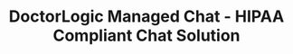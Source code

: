 ---
layout: components
title: DoctorLogic Managed Chat - HIPAA Compliant Chat Solution
description: "Treat website visitors exactly like you would an office visit - with a helpful and professional concierge. Engage 24/7, convert more visitors, and increase ROI."
meta_image: "/img/meta/growth-accelerators.jpg"
nofollow: false
page_class:
- class: growth-accelerators
- class: managed-chat
product: "growth accelerators"
permalink: "/growth-accelerators/managed-chat"
hs_form_id: "75c57a13-9090-4db1-acd0-be51d1a76f7e"
back_page: "growth-accelerators"
page_sections:
- component: hero-2
  component_css: hero-2
  class: managed-chat__hero
  tagline:
  - headline: "Managed Chat"
  headline: "Convert More Visitors"
  text: "Treat website visitors exactly like you would an office visit - with a helpful and professional concierge. Managed Chat can help reduce your website bounce rate and increase your advertising ROI by engaging with more website visitors and turning them into leads."
  btn:
- component: item-grid
  class: managed-chat__item-grid--1
  component_css: item-grid
  headline: "How It Works"
  text: "Managed Chat is a small applet that sits on your website. Visitors to your site can use Chat to contact a team of trained agents, 24/7. Our staff is trained to answer questions and help the user contact a person in your office."
  btn:
  per-row-count: 3
  items:
  - class: managed-chat__item--1
    img:
    - src: /img/products/growth-accelerators/managed-chat/chat.svg
      alt: 24/7 Service
    headline: "24/7"
    text: "Our network of agents are available to engage with your website visitors all day, every day."
  - class: managed-chat__item--2
    img:
    - src: /img/products/growth-accelerators/managed-chat/shield.svg
      alt: HIPAA Compliant Chat
    headline: "HIPAA Compliant"
    text: "Every chat is encrypted to protect patient privacy and ensure 100% compliance with the law."
  - class: managed-chat__item--3
    img:
    - src: /img/products/growth-accelerators/managed-chat/trained.svg
      alt: Industry Trained Staff
    headline: "Industry Trained"
    text: "Each of our agents are trained exclusively to support medical providers."
- component: callout-headline
  component_css: callout-headline
  class: callout-headline__growth
  headline: "On average, Chat customers are seeing a <span>40%</span> increase in leads!"
  source: "DoctorLogic"
- component: feature-1
  component_css: feature
  class: managed-chat__feature--1
  headline: "Connect With More Patients"
  text: "With Managed Chat, you will have access to conversations our team had with your website visitors. We’ll send every conversation to your practice and you only pay for qualified leads."
  img: /img/products/growth-accelerators/patient-connect.jpg
  alt: Connect With Patients
  img_alignment: Right
- component: feature-1
  component_css:
  class: managed-chat__feature--2
  headline: "Never Miss a Conversation"
  text: "<p>DoctorLogic Chat also works beyond your website to better connect you to prospects:</p><ul><li>Google Business Listings: Chat from search results</li><li>Call Connect: Transfer live chats to your practice</li><li>Mobile SMS: Real-time texting with agents</li></ul>"
  img: /img/products/growth-accelerators/more-conversion.jpg
  alt: Works with muliple clients
  img_alignment: Left
- component: callout
  component_css: callout
  class: bob
  background: false
  headline: "Add Managed Chat to Your Website"
  text: "It’s easy. Contact us to get started with Managed Chat today."
  btn:
  - btn-label: "Get a Demo"
    btn-link: "/get-a-demo"
---